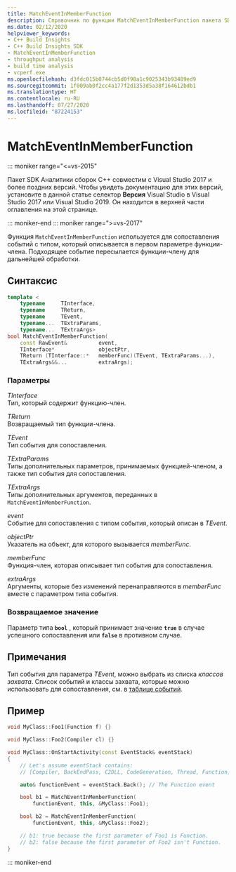 ```yaml
---
title: MatchEventInMemberFunction
description: Справочник по функции MatchEventInMemberFunction пакета SDK для Аналитики сборок C++.
ms.date: 02/12/2020
helpviewer_keywords:
- C++ Build Insights
- C++ Build Insights SDK
- MatchEventInMemberFunction
- throughput analysis
- build time analysis
- vcperf.exe
ms.openlocfilehash: d3fdc015b0744cb5d0f98a1c9025343b93489ed9
ms.sourcegitcommit: 1f009ab0f2cc4a177f2d1353d5a38f164612bdb1
ms.translationtype: HT
ms.contentlocale: ru-RU
ms.lasthandoff: 07/27/2020
ms.locfileid: "87224153"
---
```

# <a name="matcheventinmemberfunction"></a>MatchEventInMemberFunction

::: moniker range="<=vs-2015"

Пакет SDK Аналитики сборок С++ совместим с Visual Studio 2017 и более поздних версий. Чтобы увидеть документацию для этих версий, установите в данной статье селектор **Версия** Visual Studio в Visual Studio 2017 или Visual Studio 2019. Он находится в верхней части оглавления на этой странице.

::: moniker-end
::: moniker range=">=vs-2017"

Функция `MatchEventInMemberFunction` используется для сопоставления событий с типом, который описывается в первом параметре функции-члена. Подходящее событие пересылается функции-члену для дальнейшей обработки.

## <a name="syntax"></a>Синтаксис

```cpp
template <
    typename     TInterface,
    typename     TReturn,
    typename     TEvent,
    typename...  TExtraParams,
    typename...  TExtraArgs>
bool MatchEventInMemberFunction(
    const RawEvent&          event,
    TInterface*              objectPtr,
    TReturn (TInterface::*   memberFunc)(TEvent, TExtraParams...),
    TExtraArgs&&...          extraArgs);
```

### <a name="parameters"></a>Параметры

*TInterface*\
Тип, который содержит функцию-член.

*TReturn*\
Возвращаемый тип функции-члена.

*TEvent*\
Тип события для сопоставления.

*TExtraParams*\
Типы дополнительных параметров, принимаемых функцией-членом, а также тип события для сопоставления.

*TExtraArgs*\
Типы дополнительных аргументов, переданных в `MatchEventInMemberFunction`.

*event*\
Событие для сопоставления с типом события, который описан в *TEvent*.

*objectPtr*\
Указатель на объект, для которого вызывается *memberFunc*.

*memberFunc*\
Функция-член, которая описывает тип события для сопоставления.

*extraArgs*\
Аргументы, которые без изменений перенаправляются в *memberFunc* вместе с параметром типа события.

### <a name="return-value"></a>Возвращаемое значение

Параметр типа **`bool`** , который принимает значение **`true`** в случае успешного сопоставления или **`false`** в противном случае.

## <a name="remarks"></a>Примечания

Тип события для параметра *TEvent*, можно выбрать из списка *классов захвата*. Список событий и классы захвата, которые можно использовать для сопоставления, см. в [таблице событий](../event-table.md).

## <a name="example"></a>Пример

```cpp
void MyClass::Foo1(Function f) {}

void MyClass::Foo2(Compiler cl) {}

void MyClass::OnStartActivity(const EventStack& eventStack)
{
    // Let's assume eventStack contains:
    // [Compiler, BackEndPass, C2DLL, CodeGeneration, Thread, Function]

    auto& functionEvent = eventStack.Back(); // The Function event

    bool b1 = MatchEventInMemberFunction(
        functionEvent, this, &MyClass::Foo1);

    bool b2 = MatchEventInMemberFunction(
        functionEvent, this, &MyClass::Foo2);

    // b1: true because the first parameter of Foo1 is Function.
    // b2: false because the first parameter of Foo2 isn't Function.
}
```

::: moniker-end
